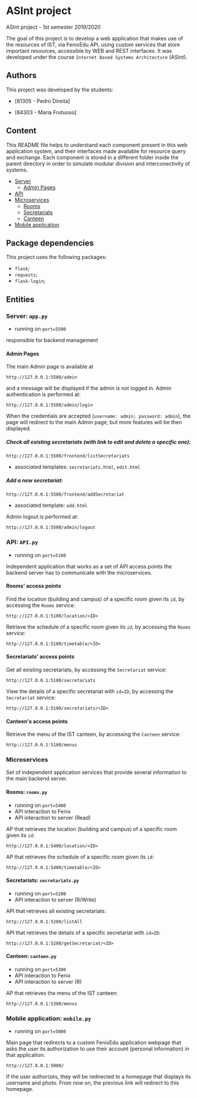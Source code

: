 # ASInt project

ASInt project - 1st semester 2019/2020

The goal of this project is to develop a web application that makes use of the resources of IST, via FenixEdu API, using custom services that store important resources, accessible by WEB and REST interfaces. It was developed under the course `Internet Based Systems Architecture` (ASInt).

## Authors

This project was developed by the students:

- [81305 - Pedro Direita]

- [84303 - Maria Frutuoso]

## Content

This README file helps to understand each component present in this web application system, and their interfaces made available for resource query and exchange. Each component is stored in a different folder inside the parent directory in order to simulate modular division and interconectivity of systems.

- [Server](#server-apppy)
    - [Admin Pages](#admin-pages)
- [API](#api-apipy)
- [Microservices](#microservices)
    - [Rooms](#rooms-roomspy)
    - [Secretariats](#secretariats-secretariatspy)
    - [Canteen](#canteen-canteenpy)
- [Mobile application](#mobile-application-mobilepy)

## Package dependencies

This project uses the following packages:

  - `flask`;
  - `requests`;
  - `flask-login`;

## Entities  

### Server: `app.py`

  - running on `port=5500`

responsible for backend management


#### Admin Pages

The main Admin page is available at

````
http://127.0.0.1:5500/admin
````

and a message will be displayed if the admin is not logged in.
Admin authentication is performed at:

````
http://127.0.0.1:5500/admin/login
````

When the credentials are accepted (`username: admin; password: admin`), the page will redirect to the main Admin page, but more features will be then displayed.

##### Check all existing secretariats (with link to edit and delete a specific one):

````
http://127.0.0.1:5500/frontend/listSecretariats
````

  - associated templates: `secretariats.html`, `edit.html`

##### Add a new secretariat:

````
http://127.0.0.1:5500/frontend/addSecretariat
````

  - associated template: `add.html`

Admin logout is performed at:

````
http://127.0.0.1:5500/admin/logout
````


### API: `API.py`

  - running on `port=5100`

Independent application that works as a set of API access points the backend server has to communicate with the microservices.

#### Rooms' access points

Find the location (building and campus) of a specific room given its `id`, by accessing the `Rooms` service:

````
http://127.0.0.1:5100/location/<ID>
````

Retrieve the schedule of a specific room given its `id`, by accessing the `Rooms` service:

````
http://127.0.0.1:5100/timetable/<ID>
````

#### Secretariats' access points

Get all existing secretariats, by accessing the `Secretariat` service:

````
http://127.0.0.1:5100/secretariats
````

View the details of a specific secretariat with `id=ID`, by accessing the `Secretariat` service:

````
http://127.0.0.1:5100/secretariats/<ID>
````

#### Canteen's access points

Retrieve the menu of the IST canteen, by accessing the `Canteen` service:

````
http://127.0.0.1:5100/menus
````


### Microservices

Set of independent application services that provide several information to the main backend server.

#### Rooms: `rooms.py`

  - running on `port=5400`
  - API interaction to Fenix
  - API interaction to server (Read)

AP that retrieves the location (building and campus) of a specific room given its `id`:

````
http://127.0.0.1:5400/location/<ID>
````

AP that retrieves the schedule of a specific room given its `id`:

````
http://127.0.0.1:5400/timetable/<ID>
````

#### Secretariats: `secretariats.py`

  - running on `port=5200`
  - API interaction to server (R/Write)

API that retrieves all existing secretariats:

````
http://127.0.0.1:5200/listAll
````

API that retrieves the details of a specific secretariat with `id=ID`:

````
http://127.0.0.1:5200/getSecretariat/<ID>
````

#### Canteen: `canteen.py`

  - running on `port=5300`
  - API interaction to Fenix
  - API interaction to server (R)

AP that retrieves the menu of the IST canteen:

````
http://127.0.0.1:5300/menus
````

### Mobile application: `mobile.py`

  - running on `port=5000`

Main page that redirects to a custom FenixEdu application webpage that asks the user its authorization to use their account (personal information) in that application:

````
http://127.0.0.1:5000/
````

If the user authorizes, they will be redirected to a homepage that displays its username and photo. From now on, the previous link will redirect to this homepage.